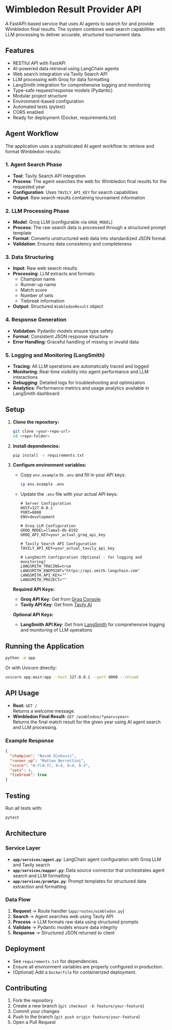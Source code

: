 # Wimbledon Result Provider API

A FastAPI-based service that uses AI agents to search for and provide Wimbledon final results. The system combines web search capabilities with LLM processing to deliver accurate, structured tournament data.

## Features
- RESTful API with FastAPI
- AI-powered data retrieval using LangChain agents
- Web search integration via Tavily Search API
- LLM processing with Groq for data formatting
- LangSmith integration for comprehensive logging and monitoring
- Type-safe request/response models (Pydantic)
- Modular project structure
- Environment-based configuration
- Automated tests (pytest)
- CORS enabled
- Ready for deployment (Docker, requirements.txt)

## Agent Workflow

The application uses a sophisticated AI agent workflow to retrieve and format Wimbledon results:

### 1. **Agent Search Phase**
- **Tool**: Tavily Search API integration
- **Process**: The agent searches the web for Wimbledon final results for the requested year
- **Configuration**: Uses `TAVILY_API_KEY` for search capabilities
- **Output**: Raw search results containing tournament information

### 2. **LLM Processing Phase**
- **Model**: Groq LLM (configurable via `GROQ_MODEL`)
- **Process**: The raw search data is processed through a structured prompt template
- **Format**: Converts unstructured web data into standardized JSON format
- **Validation**: Ensures data consistency and completeness

### 3. **Data Structuring**
- **Input**: Raw web search results
- **Processing**: LLM extracts and formats:
  - Champion name
  - Runner-up name
  - Match score
  - Number of sets
  - Tiebreak information
- **Output**: Structured `WimbledonResult` object

### 4. **Response Generation**
- **Validation**: Pydantic models ensure type safety
- **Format**: Consistent JSON response structure
- **Error Handling**: Graceful handling of missing or invalid data

### 5. **Logging and Monitoring (LangSmith)**
- **Tracing**: All LLM operations are automatically traced and logged
- **Monitoring**: Real-time visibility into agent performance and LLM interactions
- **Debugging**: Detailed logs for troubleshooting and optimization
- **Analytics**: Performance metrics and usage analytics available in LangSmith dashboard

## Setup

1. **Clone the repository:**
   ```bash
   git clone <your-repo-url>
   cd <repo-folder>
   ```
2. **Install dependencies:**
   ```bash
   pip install -r requirements.txt
   ```
3. **Configure environment variables:**
   - Copy `env.example` to `.env` and fill in your API keys:
     ```bash
     cp env.example .env
     ```
   - Update the `.env` file with your actual API keys:
     ```env
     # Server Configuration
     HOST=127.0.0.1
     PORT=8000
     ENV=development
     
     # Groq LLM Configuration
     GROQ_MODEL=llama3-8b-8192
     GROQ_API_KEY=your_actual_groq_api_key
     
     # Tavily Search API Configuration
     TAVILY_API_KEY=your_actual_tavily_api_key
     
     # LangSmith Configuration (Optional - for logging and monitoring)
     LANGSMITH_TRACING=true
     LANGSMITH_ENDPOINT="https://api.smith.langchain.com"
     LANGSMITH_API_KEY=""
     LANGSMITH_PROJECT=""
     ```
   
   **Required API Keys:**
   - **Groq API Key**: Get from [Groq Console](https://console.groq.com/)
   - **Tavily API Key**: Get from [Tavily AI](https://tavily.com/)
   
   **Optional API Keys:**
   - **LangSmith API Key**: Get from [LangSmith](https://smith.langchain.com/) for comprehensive logging and monitoring of LLM operations

## Running the Application

```bash
python -m app
```

Or with Uvicorn directly:

```bash
uvicorn app.main:app --host 127.0.0.1 --port 8000 --reload
```

## API Usage

- **Root:** `GET /`  
  Returns a welcome message.
- **Wimbledon Final Result:** `GET /wimbledon/?year=<year>`  
  Returns the final match result for the given year using AI agent search and LLM processing.

### Example Response
```json
{
  "champion": "Novak Djokovic",
  "runner_up": "Matteo Berrettini", 
  "score": "6–7(4–7), 6–4, 6–4, 6–3",
  "sets": 4,
  "tiebreak": true
}
```

## Testing

Run all tests with:
```bash
pytest
```

## Architecture

### Service Layer
- **`app/services/agent.py`**: LangChain agent configuration with Groq LLM and Tavily search
- **`app/services/mapper.py`**: Data source connector that orchestrates agent search and LLM formatting
- **`app/services/promtps.py`**: Prompt templates for structured data extraction and formatting

### Data Flow
1. **Request** → Route handler (`app/routes/wimbledon.py`)
2. **Search** → Agent searches web using Tavily API
3. **Process** → LLM formats raw data using structured prompts
4. **Validate** → Pydantic models ensure data integrity
5. **Response** → Structured JSON returned to client

## Deployment
- See `requirements.txt` for dependencies.
- Ensure all environment variables are properly configured in production.
- (Optional) Add a `Dockerfile` for containerized deployment.

## Contributing
1. Fork the repository
2. Create a new branch (`git checkout -b feature/your-feature`)
3. Commit your changes
4. Push to the branch (`git push origin feature/your-feature`)
5. Open a Pull Request

